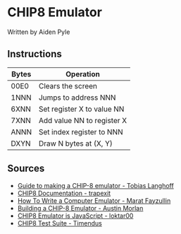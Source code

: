 # CHIP8 Emulator

Written by Aiden Pyle

## Instructions

| Bytes | Operation |
| ---- | ----------- |
| 00E0 | Clears the screen |
| 1NNN | Jumps to address NNN |
| 6XNN | Set register X to value NN |
| 7XNN | Add value NN to register X |
| ANNN | Set index register to NNN |
| DXYN | Draw N bytes at (X, Y) |


## Sources

- [Guide to making a CHIP-8 emulator - Tobias Langhoff](https://tobiasvl.github.io/blog/write-a-chip-8-emulator/#font)
- [CHIP8 Documentation - trapexit](https://github.com/trapexit/chip-8_documentation)
- [How To Write a Computer Emulator - Marat Fayzullin](http://www.emulation.org/EMUL8/HOWTO.html)
- [Building a CHIP-8 Emulator - Austin Morlan](https://austinmorlan.com/posts/chip8_emulator/)
- [CHIP8 Emulator is JavaScript - loktar00](https://github.com/loktar00/chip8/blob/master/chip8.js)
- [CHIP8 Test Suite - Timendus](https://github.com/Timendus/chip8-test-suite)